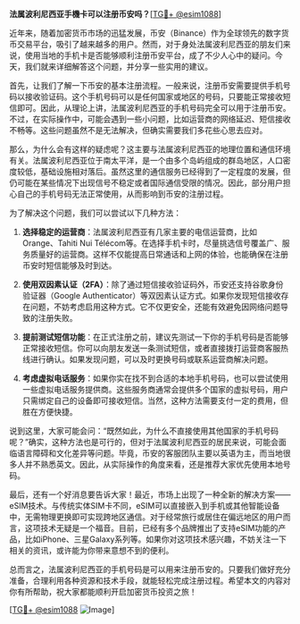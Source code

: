 **法属波利尼西亚手機卡可以注册币安吗？**[[TG💪+ @esim1088](https://t.me/s/esim1088)]

近年来，随着加密货币市场的迅猛发展，币安（Binance）作为全球领先的数字货币交易平台，吸引了越来越多的用户。然而，对于身处法属波利尼西亚的朋友们来说，使用当地的手机卡是否能够顺利注册币安平台，成了不少人心中的疑问。今天，我们就来详细解答这个问题，并分享一些实用的建议。

首先，让我们了解一下币安的基本注册流程。一般来说，注册币安需要提供手机号码以接收验证码。这个手机号码可以是任何国家或地区的号码，只要能正常接收短信即可。因此，从理论上讲，法属波利尼西亚的手机号码完全可以用于注册币安。不过，在实际操作中，可能会遇到一些小问题，比如运营商的网络延迟、短信接收不畅等。这些问题虽然不是无法解决，但确实需要我们多花些心思去应对。

那么，为什么会有这样的疑虑呢？这主要与法属波利尼西亚的地理位置和通信环境有关。法属波利尼西亚位于南太平洋，是一个由多个岛屿组成的群岛地区，人口密度较低，基础设施相对落后。虽然这里的通信服务已经得到了一定程度的发展，但仍可能在某些情况下出现信号不稳定或者国际通信受限的情况。因此，部分用户担心自己的手机号码无法正常使用，从而影响到币安的注册过程。

为了解决这个问题，我们可以尝试以下几种方法：

1. **选择稳定的运营商**：法属波利尼西亚有几家主要的电信运营商，比如Orange、Tahiti Nui Télécom等。在选择手机卡时，尽量挑选信号覆盖广、服务质量好的运营商。这样不仅能提高日常通话和上网的体验，也能确保在注册币安时短信能够及时到达。

2. **使用双因素认证（2FA）**：除了通过短信接收验证码外，币安还支持谷歌身份验证器（Google Authenticator）等双因素认证方式。如果你发现短信接收存在问题，不妨考虑启用这种方式。它不仅更安全，还能有效避免因网络问题导致的注册失败。

3. **提前测试短信功能**：在正式注册之前，建议先测试一下你的手机号码是否能够正常接收短信。你可以向朋友发送一条测试短信，或者直接拨打运营商客服热线进行确认。如果发现问题，可以及时更换号码或联系运营商解决问题。

4. **考虑虚拟电话服务**：如果你实在找不到合适的本地手机号码，也可以尝试使用一些虚拟电话服务提供商。这些服务商通常会提供多个国家的虚拟号码，用户只需绑定自己的设备即可接收短信。当然，这种方法需要支付一定的费用，但胜在方便快捷。

说到这里，大家可能会问：“既然如此，为什么不直接使用其他国家的手机号码呢？”确实，这种方法也是可行的，但对于法属波利尼西亚的居民来说，可能会面临语言障碍和文化差异等问题。毕竟，币安的客服团队主要以英语为主，而当地很多人并不熟悉英文。因此，从实际操作的角度来看，还是推荐大家优先使用本地号码。

最后，还有一个好消息要告诉大家！最近，市场上出现了一种全新的解决方案——eSIM技术。与传统实体SIM卡不同，eSIM可以直接嵌入到手机或其他智能设备中，无需物理更换即可实现跨地区通信。对于经常旅行或居住在偏远地区的用户而言，这项技术无疑是一个福音。目前，已经有多个品牌推出了支持eSIM功能的产品，比如iPhone、三星Galaxy系列等。如果你对这项技术感兴趣，不妨关注一下相关的资讯，或许能为你带来意想不到的便利。

总而言之，法属波利尼西亚的手机号码是可以用来注册币安的。只要我们做好充分准备，合理利用各种资源和技术手段，就能轻松完成注册过程。希望本文的内容对你有所帮助，祝大家都能顺利开启加密货币投资之旅！

[[TG💪+ @esim1088](https://t.me/s/esim1088) ![Image](https://i.postimg.cc/4NQfJmqS/Snipaste-2025-05-13-00-14-12.png)]
